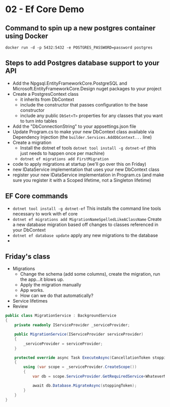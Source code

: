# 02 - Ef Core Demo

## Command to spin up a new postgres container using Docker

`docker run -d -p 5432:5432 -e POSTGRES_PASSWORD=password postgres`

## Steps to add Postgres database support to your API
- Add the Npgsql.EntityFrameworkCore.PostgreSQL and Microsoft.EntityFrameworkCore.Design nuget packages to your project
- Create a PostgresContext class 
	- it inherits from DbContext
	- include the constructor that passes configuration to the base constructor
	- include any public `DbSet<T>` properties for any classes that you want to turn into tables
- Add the "DbConnectionString" to your appsettings.json file
- Update Program.cs to make your new DbContext class available via Dependency Injection (the `builder.Services.AddDbContext...` line)
- Create a migration
  - Install the dotnet ef tools `dotnet tool install -g dotnet-ef` (this just needs to happen once per machine)
  - `dotnet ef migrations add FirstMigration`
- code to apply migrations at startup (we'll go over this on Friday)
- new IDataService implementation that uses your new DbContext class
- register your new IDataService implementation in Program.cs (and make sure you register it with a Scoped lifetime, not a Singleton lifetime)

## EF Core commands

- `dotnet tool install -g dotnet-ef` This installs the command line tools necessary to work with ef core
- `dotnet ef migrations add MigrationNameSpelledLikeAClassName` Create a new database migration based off changes to classes referenced in your DbContext
- `dotnet ef database update` apply any new migrations to the database
- 

## Friday's class

- Migrations
  - Change the schema (add some columns), create the migration, run the app...it blows up.
  - Apply the migration manually
  - App works.
  - How can we do that automatically?
- Service lifetimes
- Review 

```csharp
public class MigrationService : BackgroundService
{
    private readonly IServiceProvider _serviceProvider;

    public MigrationService(IServiceProvider serviceProvider)
    {
        _serviceProvider = serviceProvider;
    }

    protected override async Task ExecuteAsync(CancellationToken stoppingToken)
    {
        using (var scope = _serviceProvider.CreateScope())
        {
            var db = scope.ServiceProvider.GetRequiredService<WhateverMyContextIs>();

            await db.Database.MigrateAsync(stoppingToken);
        }
    }
}
```